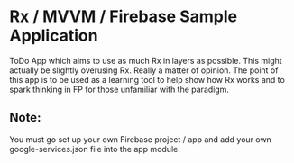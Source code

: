 # Rx / MVVM / Firebase Sample Application

ToDo App which aims to use as much Rx in layers as possible.  This might actually be slightly
overusing Rx.  Really a matter of opinion.  The point of this app is to be used as a learning tool
to help show how Rx works and to spark thinking in FP for those unfamiliar with the paradigm.

## Note:

You must go set up your own Firebase project / app and add your own google-services.json file into
the app module.
